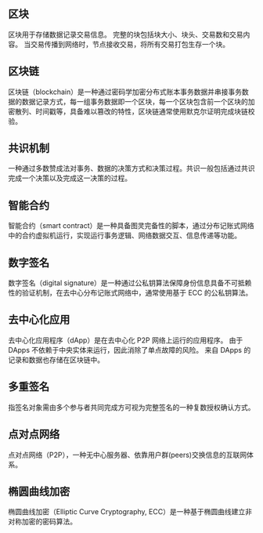 
## 区块

区块用于存储数据记录交易信息。 完整的块包括块大小、块头、交易数和交易内容。 当交易传播到网络时，节点接收交易，将所有交易打包生存一个块。

## 区块链

区块链（blockchain）是一种通过密码学加密分布式账本事务数据并串接事务数据的数据记录方式，每一组事务数据即一个区块，每一个区块包含前一个区块的加密散列、时间戳等，具备难以篡改的特性，区块链通常使用默克尔证明完成块链校验。

## 共识机制

一种通过多数赞成法对事务、数据的决策方式和决策过程。共识一般包括通过共识完成一个决策以及完成这一决策的过程。

## 智能合约

智能合约（smart contract）是一种具备图灵完备性的脚本，通过分布记账式网络中的合约虚拟机运行，实现运行事务逻辑、网络数据交互、信息传递等功能。

## 数字签名

数字签名（digital signature）是一种通过公私钥算法保障身份信息具备不可抵赖性的验证机制，在去中心分布记账式网络中，通常使用基于 ECC 的公私钥算法。

## 去中心化应用

去中心化应用程序（dApp）是在去中心化 P2P 网络上运行的应用程序。 由于 DApps 不依赖于中央实体来运行，因此消除了单点故障的风险。 来自 DApps 的记录和数据也存储在区块链中。

## 多重签名

指签名对象需由多个参与者共同完成方可视为完整签名的一种复数授权确认方式。

## 点对点网络

点对点网络（P2P），一种无中心服务器、依靠用户群(peers)交换信息的互联网体系。

## 椭圆曲线加密

椭圆曲线加密（Elliptic Curve Cryptography, ECC）是一种基于椭圆曲线建立非对称加密的密码算法。
